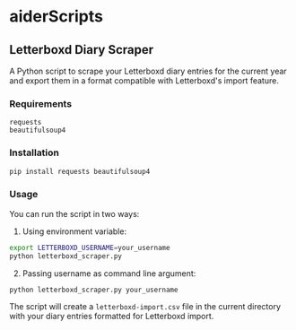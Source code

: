 # aiderScripts

## Letterboxd Diary Scraper

A Python script to scrape your Letterboxd diary entries for the current year and export them in a format compatible with Letterboxd's import feature.

### Requirements

```
requests
beautifulsoup4
```

### Installation

```bash
pip install requests beautifulsoup4
```

### Usage

You can run the script in two ways:

1. Using environment variable:
```bash
export LETTERBOXD_USERNAME=your_username
python letterboxd_scraper.py
```

2. Passing username as command line argument:
```bash
python letterboxd_scraper.py your_username
```

The script will create a `letterboxd-import.csv` file in the current directory with your diary entries formatted for Letterboxd import.
